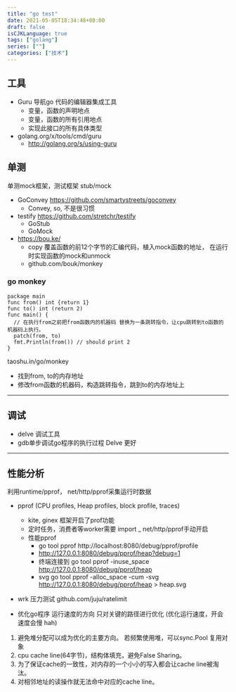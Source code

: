 ```yaml
---
title: "go test"
date: 2021-05-05T18:34:48+08:00
draft: false
isCJKLanguage: true
tags: ["golang"]
series: [""]
categories: ["技术"]
---
```


## 工具
+ Guru 导航go 代码的编辑器集成工具
    + 变量，函数的声明地点
    + 变量，函数的所有引用地点
    + 实现此接口的所有具体类型
+ golang.org/x/tools/cmd/guru
    + http://golang.org/s/using-guru
## 单测

单测mock框架，测试框架 stub/mock
+ GoConvey  https://github.com/smartystreets/goconvey
    + Convey, so, 不是很习惯
+ testify  https://github.com/stretchr/testify
  + GoStub 
  + GoMock
+ https://bou.ke/
  + copy 覆盖函数的前12个字节的汇编代码，植入mock函数的地址， 在运行时实现函数的mock和unmock
  + github.com/bouk/monkey

### go monkey


```
package main
func from() int {return 1}
func to() int (return 2)
func main() {
  // 在执行from之前把from函数内的机器码 替换为一条跳转指令，让cpu跳转到to函数的机器码上执行。
  patch(from, to)
  fmt.Println(from()) // should print 2
}

```
taoshu.in/go/monkey
+ 找到from, to的内存地址
+ 修改from函数的机器码，构造跳转指令，跳到to的内存地址上

---
## 调试

+ delve 调试工具 
+ gdb单步调试go程序的执行过程    Delve 更好
  
---
## 性能分析

利用runtime/pprof， net/http/pprof采集运行时数据

+ pprof (CPU profiles, Heap profiles, block profile, traces)
    + kite, ginex 框架开启了prof功能
    + 定时任务，消费者等worker需要 import _ net/http/pprof手动开启
    + 性能pprof
        + go tool pprof http://localhost:8080/debug/pprof/profile
        + http://127.0.0.1:8080/debug/pprof/heap?debug=1 
        + 终端连接到 go tool pprof -inuse_space http://127.0.0.1:8080/debug/pprof/heap
        + svg go tool pprof -alloc_space -cum -svg http://127.0.0.1:8080/debug/pprof/heap > heap.svg
+ wrk 压力测试 github.com/juju/ratelimit 

+ 优化go程序 运行速度的方向 只对关键的路径进行优化 (优化运行速度，开会速度会慢 hah)

1. 避免堆分配可以成为优化的主要方向。 若频繁使用堆，可以sync.Pool 复用对象
2. cpu cache line(64字节)，结构体填充，避免False Sharing。
3. 为了保证cache的一致性，对内存的一个小小的写入都会让cache line被淘汰。
4. 对相邻地址的读操作就无法命中对应的cache line。 